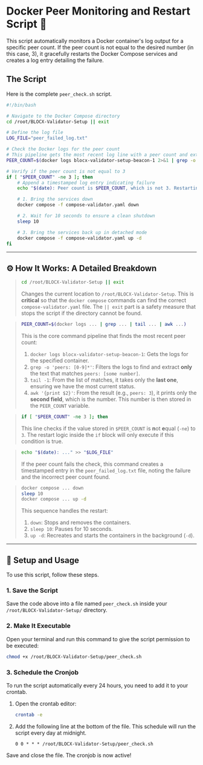 
# Docker Peer Monitoring and Restart Script 🐳

This script automatically monitors a Docker container's log output for a specific peer count. If the peer count is not equal to the desired number (in this case, 3), it gracefully restarts the Docker Compose services and creates a log entry detailing the failure.

## The Script

Here is the complete `peer_check.sh` script.

```bash
#!/bin/bash

# Navigate to the Docker Compose directory
cd /root/BLOCX-Validator-Setup || exit

# Define the log file
LOG_FILE="peer_failed_log.txt"

# Check the Docker logs for the peer count
# This pipeline gets the most recent log line with a peer count and extracts the number.
PEER_COUNT=$(docker logs blocx-validator-setup-beacon-1 2>&1 | grep -o 'peers: [0-9]*' | tail -1 | awk '{print $2}')

# Verify if the peer count is not equal to 3
if [ "$PEER_COUNT" -ne 3 ]; then
    # Append a timestamped log entry indicating failure
    echo "$(date): Peer count is $PEER_COUNT, which is not 3. Restarting the services." >> "$LOG_FILE"

    # 1. Bring the services down
    docker compose -f compose-validator.yaml down

    # 2. Wait for 10 seconds to ensure a clean shutdown
    sleep 10

    # 3. Bring the services back up in detached mode
    docker compose -f compose-validator.yaml up -d
fi
```

-----

## ⚙️ How It Works: A Detailed Breakdown

> ```bash
> cd /root/BLOCX-Validator-Setup || exit
> ```
>
> Changes the current location to `/root/BLOCX-Validator-Setup`. This is **critical** so that the `docker compose` commands can find the correct `compose-validator.yaml` file. The `|| exit` part is a safety measure that stops the script if the directory cannot be found.

> ```bash
> PEER_COUNT=$(docker logs ... | grep ... | tail ... | awk ...)
> ```
>
> This is the core command pipeline that finds the most recent peer count:
>
> 1.  `docker logs blocx-validator-setup-beacon-1`: Gets the logs for the specified container.
> 2.  `grep -o 'peers: [0-9]*'`: Filters the logs to find and extract **only** the text that matches `peers: [some number]`.
> 3.  `tail -1`: From the list of matches, it takes only the **last one**, ensuring we have the most current status.
> 4.  `awk '{print $2}'`: From the result (e.g., `peers: 3`), it prints only the **second field**, which is the number. This number is then stored in the `PEER_COUNT` variable.

> ```bash
> if [ "$PEER_COUNT" -ne 3 ]; then
> ```
>
> This line checks if the value stored in `$PEER_COUNT` is **n**ot **e**qual (`-ne`) to `3`. The restart logic inside the `if` block will only execute if this condition is true.

> ```bash
> echo "$(date): ..." >> "$LOG_FILE"
> ```
>
> If the peer count fails the check, this command creates a timestamped entry in the `peer_failed_log.txt` file, noting the failure and the incorrect peer count found.

> ```bash
> docker compose ... down
> sleep 10
> docker compose ... up -d
> ```
>
> This sequence handles the restart:
>
> 1.  `down`: Stops and removes the containers.
> 2.  `sleep 10`: Pauses for 10 seconds.
> 3.  `up -d`: Recreates and starts the containers in the background (`-d`).

-----

## 🚀 Setup and Usage

To use this script, follow these steps.

### 1\. Save the Script

Save the code above into a file named `peer_check.sh` inside your `/root/BLOCX-Validator-Setup/` directory.

### 2\. Make It Executable

Open your terminal and run this command to give the script permission to be executed:

```bash
chmod +x /root/BLOCX-Validator-Setup/peer_check.sh
```

### 3\. Schedule the Cronjob

To run the script automatically every 24 hours, you need to add it to your crontab.

1.  Open the crontab editor:

    ```bash
    crontab -e
    ```

2.  Add the following line at the bottom of the file. This schedule will run the script every day at midnight.

    ```cron
    0 0 * * * /root/BLOCX-Validator-Setup/peer_check.sh
    ```

Save and close the file. The cronjob is now active\!
